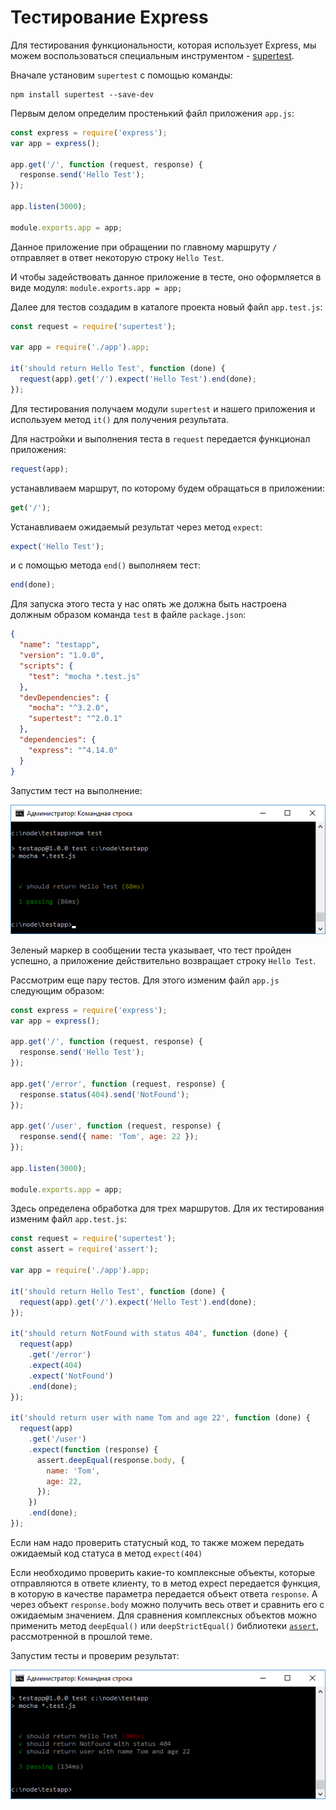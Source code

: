 # Тестирование Express

Для тестирования функциональности, которая использует Express, мы можем воспользоваться специальным инструментом - [supertest](https://www.npmjs.com/package/supertest).

Вначале установим `supertest` с помощью команды:

```
npm install supertest --save-dev
```

Первым делом определим простенький файл приложения `app.js`:

```js
const express = require('express');
var app = express();

app.get('/', function (request, response) {
  response.send('Hello Test');
});

app.listen(3000);

module.exports.app = app;
```

Данное приложение при обращении по главному маршруту `/` отправляет в ответ некоторую строку `Hello Test`.

И чтобы задействовать данное приложение в тесте, оно оформляется в виде модуля: `module.exports.app = app;`

Далее для тестов создадим в каталоге проекта новый файл `app.test.js`:

```js
const request = require('supertest');

var app = require('./app').app;

it('should return Hello Test', function (done) {
  request(app).get('/').expect('Hello Test').end(done);
});
```

Для тестирования получаем модули `supertest` и нашего приложения и используем метод `it()` для получения результата.

Для настройки и выполнения теста в `request` передается функционал приложения:

```js
request(app);
```

устанавливаем маршрут, по которому будем обращаться в приложении:

```js
get('/');
```

Устанавливаем ожидаемый результат через метод `expect`:

```js
expect('Hello Test');
```

и с помощью метода `end()` выполняем тест:

```js
end(done);
```

Для запуска этого теста у нас опять же должна быть настроена должным образом команда `test` в файле `package.json`:

```json
{
  "name": "testapp",
  "version": "1.0.0",
  "scripts": {
    "test": "mocha *.test.js"
  },
  "devDependencies": {
    "mocha": "^3.2.0",
    "supertest": "^2.0.1"
  },
  "dependencies": {
    "express": "^4.14.0"
  }
}
```

Запустим тест на выполнение:

![5.6.png](5.6.png)

Зеленый маркер в сообщении теста указывает, что тест пройден успешно, а приложение действительно возвращает строку `Hello Test`.

Рассмотрим еще пару тестов. Для этого изменим файл `app.js` следующим образом:

```js
const express = require('express');
var app = express();

app.get('/', function (request, response) {
  response.send('Hello Test');
});

app.get('/error', function (request, response) {
  response.status(404).send('NotFound');
});

app.get('/user', function (request, response) {
  response.send({ name: 'Tom', age: 22 });
});

app.listen(3000);

module.exports.app = app;
```

Здесь определена обработка для трех маршрутов. Для их тестирования изменим файл `app.test.js`:

```js
const request = require('supertest');
const assert = require('assert');

var app = require('./app').app;

it('should return Hello Test', function (done) {
  request(app).get('/').expect('Hello Test').end(done);
});

it('should return NotFound with status 404', function (done) {
  request(app)
    .get('/error')
    .expect(404)
    .expect('NotFound')
    .end(done);
});

it('should return user with name Tom and age 22', function (done) {
  request(app)
    .get('/user')
    .expect(function (response) {
      assert.deepEqual(response.body, {
        name: 'Tom',
        age: 22,
      });
    })
    .end(done);
});
```

Если нам надо проверить статусный код, то также можем передать ожидаемый код статуса в метод `expect(404)`

Если необходимо проверить какие-то комплексные объекты, которые отправляются в ответе клиенту, то в метод expect передается функция, в которую в качестве параметра передается объект ответа `response`. А через объект `response.body` можно получить весь ответ и сравнить его с ожидаемым значением. Для сравнения комплексных объектов можно применить метод `deepEqual()` или `deepStrictEqual()` библиотеки [`assert`](../api/assert.md), рассмотренной в прошлой теме.

Запустим тесты и проверим результат:

![5.7.png](5.7.png)
